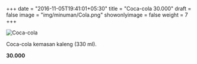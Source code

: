 +++
date = "2016-11-05T19:41:01+05:30"
title = "Coca-cola 30.000"
draft = false
image = "img/minuman/Cola.png"
showonlyimage = false
weight = 7
+++

![Coca-cola][1]

Coca-cola kemasan kaleng (330 ml).

**30.000**

[1]: /img/minuman/Cola.png
